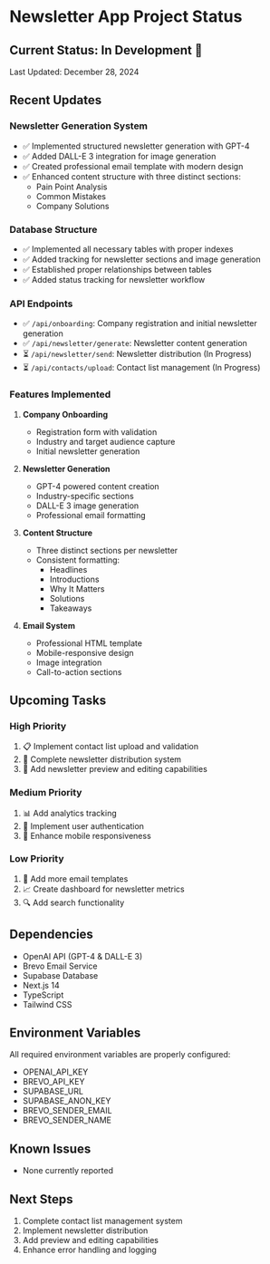 # Newsletter App Project Status

## Current Status: In Development 🚀
Last Updated: December 28, 2024

## Recent Updates

### Newsletter Generation System
- ✅ Implemented structured newsletter generation with GPT-4
- ✅ Added DALL-E 3 integration for image generation
- ✅ Created professional email template with modern design
- ✅ Enhanced content structure with three distinct sections:
  - Pain Point Analysis
  - Common Mistakes
  - Company Solutions

### Database Structure
- ✅ Implemented all necessary tables with proper indexes
- ✅ Added tracking for newsletter sections and image generation
- ✅ Established proper relationships between tables
- ✅ Added status tracking for newsletter workflow

### API Endpoints
- ✅ `/api/onboarding`: Company registration and initial newsletter generation
- ✅ `/api/newsletter/generate`: Newsletter content generation
- ⏳ `/api/newsletter/send`: Newsletter distribution (In Progress)
- ⏳ `/api/contacts/upload`: Contact list management (In Progress)

### Features Implemented
1. **Company Onboarding**
   - Registration form with validation
   - Industry and target audience capture
   - Initial newsletter generation

2. **Newsletter Generation**
   - GPT-4 powered content creation
   - Industry-specific sections
   - DALL-E 3 image generation
   - Professional email formatting

3. **Content Structure**
   - Three distinct sections per newsletter
   - Consistent formatting:
     - Headlines
     - Introductions
     - Why It Matters
     - Solutions
     - Takeaways

4. **Email System**
   - Professional HTML template
   - Mobile-responsive design
   - Image integration
   - Call-to-action sections

## Upcoming Tasks

### High Priority
1. 📋 Implement contact list upload and validation
2. 📧 Complete newsletter distribution system
3. 🔄 Add newsletter preview and editing capabilities

### Medium Priority
1. 📊 Add analytics tracking
2. 👤 Implement user authentication
3. 📱 Enhance mobile responsiveness

### Low Priority
1. 🎨 Add more email templates
2. 📈 Create dashboard for newsletter metrics
3. 🔍 Add search functionality

## Dependencies
- OpenAI API (GPT-4 & DALL-E 3)
- Brevo Email Service
- Supabase Database
- Next.js 14
- TypeScript
- Tailwind CSS

## Environment Variables
All required environment variables are properly configured:
- OPENAI_API_KEY
- BREVO_API_KEY
- SUPABASE_URL
- SUPABASE_ANON_KEY
- BREVO_SENDER_EMAIL
- BREVO_SENDER_NAME

## Known Issues
- None currently reported

## Next Steps
1. Complete contact list management system
2. Implement newsletter distribution
3. Add preview and editing capabilities
4. Enhance error handling and logging
